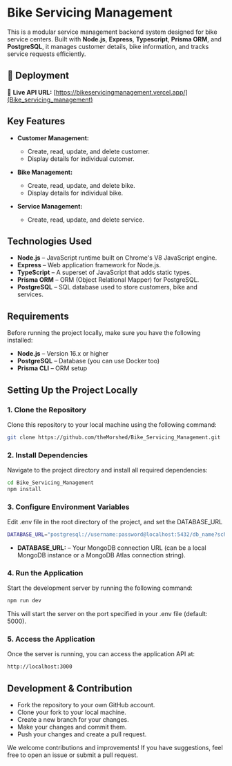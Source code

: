 # Bike Servicing Management

This is a modular service management backend system designed for bike service centers. Built with **Node.js**, **Express**, **Typescript**, **Prisma ORM**, and **PostgreSQL**, it manages customer details, bike information, and tracks service requests efficiently.

## 🚀 Deployment

🔗 **Live API URL:** [https://bikeservicingmanagement.vercel.app/](Bike_servicing_management)

## Key Features

-   **Customer Management:**

    -   Create, read, update, and delete customer.
    -   Display details for individual cutomer.

-   **Bike Management:**

    -   Create, read, update, and delete bike.
    -   Display details for individual bike.

-   **Service Management:**

    -   Create, read, update, and delete service.

## Technologies Used

-   **Node.js** – JavaScript runtime built on Chrome's V8 JavaScript engine.
-   **Express** – Web application framework for Node.js.
-   **TypeScript** – A superset of JavaScript that adds static types.
-   **Prisma ORM** – ORM (Object Relational Mapper) for PostgreSQL.
-   **PostgreSQL** – SQL database used to store customers, bike and services.

## Requirements

Before running the project locally, make sure you have the following installed:

-   **Node.js** – Version 16.x or higher
-   **PostgreSQL** – Database (you can use Docker too)
-   **Prisma CLI** – ORM setup

## Setting Up the Project Locally

### 1. Clone the Repository

Clone this repository to your local machine using the following command:

```bash
git clone https://github.com/theMorshed/Bike_Servicing_Management.git
```

### 2. Install Dependencies

Navigate to the project directory and install all required dependencies:

```bash
cd Bike_Servicing_Management
npm install
```

### 3. Configure Environment Variables

Edit .env file in the root directory of the project, and set the DATABASE_URL

```bash
DATABASE_URL="postgresql://username:password@localhost:5432/db_name?schema=public"
```

-   **DATABASE_URL:** – Your MongoDB connection URL (can be a local MongoDB instance or a MongoDB Atlas connection string).

### 4. Run the Application

Start the development server by running the following command:

```bash
npm run dev
```

This will start the server on the port specified in your .env file (default: 5000).

### 5. Access the Application

Once the server is running, you can access the application API at:

```bash
http://localhost:3000
```

## Development & Contribution

-   Fork the repository to your own GitHub account.
-   Clone your fork to your local machine.
-   Create a new branch for your changes.
-   Make your changes and commit them.
-   Push your changes and create a pull request.

We welcome contributions and improvements! If you have suggestions, feel free to open an issue or submit a pull request.